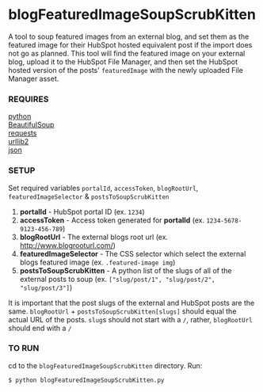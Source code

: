 # blogFeaturedImageSoupScrubKitten
A tool to soup featured images from an external blog, and set them as the featured image for their HubSpot hosted equivalent post if the import does not go as planned. This tool will find the featured image on your external blog, upload it to the HubSpot File Manager, and then set the HubSpot hosted version of the posts' `featuredImage` with the newly uploaded File Manager asset.

### REQUIRES
[python](https://www.python.org/)  
[BeautifulSoup](https://www.crummy.com/software/BeautifulSoup/bs4/doc/)  
[requests](http://docs.python-requests.org/en/master/)  
[urllib2](https://docs.python.org/2/library/urllib2.html)  
[json](https://docs.python.org/2/library/json.html)  

### SETUP
Set required variables `portalId`, `accessToken`, `blogRootUrl`, `featuredImageSelector` & `postsToSoupScrubKitten`

1. __portalId__ - HubSpot portal ID (ex. `1234`)  
2. __accessToken__ - Access token generated for __portalId__ (ex. `1234-5678-9123-456-789`)  
3. __blogRootUrl__ - The external blogs root url (ex. http://www.blogrooturl.com/)  
4. __featuredImageSelector__ - The CSS selector which select the external blogs featured image (ex. `.featured-image img`)  
5. __postsToSoupScrubKitten__ - A python list of the slugs of all of the external posts to soup (ex. `["slug/post/1", "slug/post/2", "slug/post/3"]`)  

It is important that the post slugs of the external and HubSpot posts are the same. `blogRootUrl` + `postsToSoupScrubKitten[slugs]` should equal the actual URL of the posts. `slug`s should not start with a `/`, rather, `blogRootUrl` should end with a `/`

### TO RUN
cd to the `blogFeaturedImageSoupScrubKitten` directory. Run:
```
$ python blogFeaturedImageSoupScrubKitten.py
```

